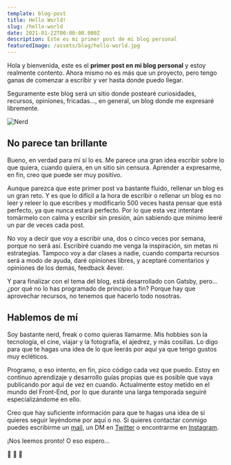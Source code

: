 ```yaml
---
template: blog-post
title: Hello World!
slug: /hello-world
date: 2021-01-22T00:00:00.000Z
description: Este es mi primer post de mi blog personal
featuredImage: /assets/blog/hello-world.jpg
---
```

Hola y bienvenida, este es el **primer post en mi blog personal** y estoy realmente contento. Ahora mismo no es más que un proyecto, pero tengo ganas de comenzar a escribir y ver hasta donde puedo llegar. 

Seguramente este blog será un sitio donde postearé curiosidades, recursos, opiniones, fricadas..., en general, un blog donde me expresaré libremente.

![Nerd](/assets/blog/nerd_01.jpg "Nerd for live")

## No parece tan brillante

Bueno, en verdad para mí sí lo es. Me parece una gran idea escribir sobre lo que quiera, cuando quiera, en un sitio sin censura. Aprender a expresarme, en fin, creo que puede ser muy positivo.

Aunque parezca que este primer post va bastante fluido, rellenar un blog es un gran reto. Y es que lo difícil a la hora de escribir o rellenar un blog es no leer y releer lo que escribes y modificarlo 500 veces hasta pensar que está perfecto, ya que nunca estará perfecto. Por lo que esta vez intentaré tomármelo con calma y escribir sin presión, aún sabiendo que mínimo leeré un par de veces cada post.

No voy a decir que voy a escribir una, dos o cinco veces por semana, porque no será así. Escribiré cuando me venga la inspiración, sin metas ni estrategias. Tampoco voy a dar clases a nadie, cuando comparta recursos será a modo de ayuda, daré opiniones libres, y aceptaré comentarios y opiniones de los demás, feedback 4ever. 

Y para finalizar con el tema del blog, está desarrollado con Gatsby, pero... ¿por qué no lo has programado de principio a fin? Porque hay que aprovechar recursos, no tenemos que hacerlo todo nosotras.

## Hablemos de mí

Soy bastante nerd, freak o como quieras llamarme. Mis hobbies son la tecnología, el cine, viajar y la fotografía, el ajedrez, y más cosillas. Lo digo para que te hagas una idea de lo que leerás por aquí ya que tengo gustos muy ecléticos.

Programo, o eso intento, en fin, pico código cada vez que puedo. Estoy en continuo aprendizaje y desarrollo guías propias que es posible que vaya publicando por aquí de vez en cuando. Actualmente estoy metido en el mundo del Front-End, por lo que durante una larga temporada seguiré especializándome en ello. 

Creo que hay suficiente información para que te hagas una idea de si quieres seguir leyéndome por aquí o no. Si quieres contactar conmigo puedes escribirme un [mail](ramongomez.rgc@gmail.com), un DM en [Twitter](https://twitter.com/7omez) o encontrarme en [Instagram](https:instagram.com/gomezramon_).

¡Nos leemos pronto! O eso espero... 

👾 👾 👾